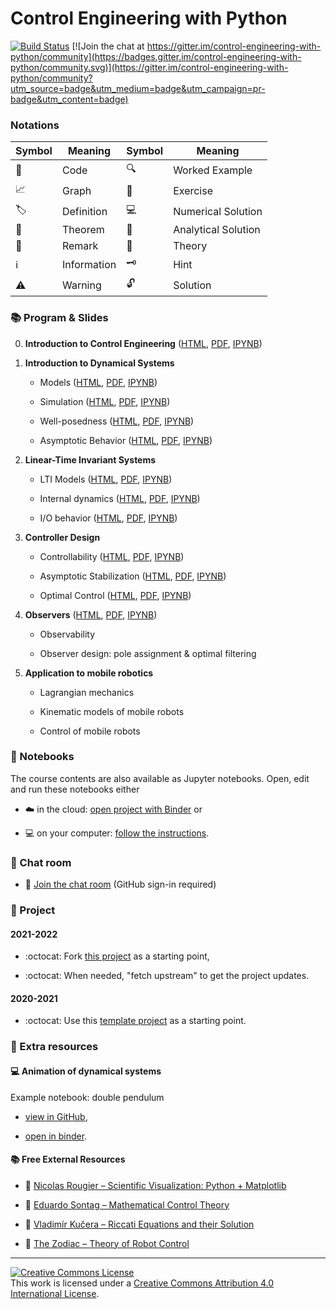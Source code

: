 # Control Engineering with Python

[![Build Status](https://github.com/boisgera/control-engineering-with-python/workflows/build/badge.svg)](https://github.com/boisgera/control-engineering-with-python/actions) [![Join the chat at https://gitter.im/control-engineering-with-python/community](https://badges.gitter.im/control-engineering-with-python/community.svg)](https://gitter.im/control-engineering-with-python/community?utm_source=badge&utm_medium=badge&utm_campaign=pr-badge&utm_content=badge)

### Notations



| Symbol | Meaning     | Symbol | Meaning                |
| ------ | ----------- | ------ | ---------------------- |
| 🐍     | Code        | 🔍     | Worked Example         |
| 📈     | Graph       | 🧩     | Exercise               |
| 🏷️     | Definition  | 💻     | Numerical Solution     |
| 💎     | Theorem     | 🧮     | Analytical Solution    |
| 📝     | Remark      | 🧠     | Theory                 |
| ℹ️     | Information | 🗝️     | Hint                   |
| ⚠️     | Warning     | 🔓     | Solution               |

### :books: Program & Slides

0.  **Introduction to Control Engineering** 
    ([HTML](https://boisgera.github.io/control-engineering-with-python/intro.html),
    [PDF](https://boisgera.github.io/control-engineering-with-python/intro.pdf),
    [IPYNB](https://mybinder.org/v2/gh/boisgera/control-engineering-with-python/gh-pages?filepath=intro.ipynb))

1.  **Introduction to Dynamical Systems**

    - Models ([HTML](https://boisgera.github.io/control-engineering-with-python/models.html),
      [PDF](https://boisgera.github.io/control-engineering-with-python/models.pdf),
      [IPYNB](https://mybinder.org/v2/gh/boisgera/control-engineering-with-python/gh-pages?filepath=models.ipynb))

    - Simulation ([HTML](https://boisgera.github.io/control-engineering-with-python/simulation.html),
      [PDF](https://boisgera.github.io/control-engineering-with-python/simulation.pdf),
      [IPYNB](https://mybinder.org/v2/gh/boisgera/control-engineering-with-python/gh-pages?filepath=simulation.ipynb))

    - Well-posedness ([HTML](https://boisgera.github.io/control-engineering-with-python/well-posedness.html),
      [PDF](https://boisgera.github.io/control-engineering-with-python/well-posedness.pdf),
      [IPYNB](https://mybinder.org/v2/gh/boisgera/control-engineering-with-python/gh-pages?filepath=well-posedness.ipynb))

    - Asymptotic Behavior ([HTML](https://boisgera.github.io/control-engineering-with-python/asymptotic.html),
      [PDF](https://boisgera.github.io/control-engineering-with-python/asymptotic.pdf),
      [IPYNB](https://mybinder.org/v2/gh/boisgera/control-engineering-with-python/gh-pages?filepath=asymptotic.ipynb))

2.  **Linear-Time Invariant Systems**

    - LTI Models ([HTML](https://boisgera.github.io/control-engineering-with-python/LTI-models.html),
      [PDF](https://boisgera.github.io/control-engineering-with-python/LTI-models.pdf),
      [IPYNB](https://mybinder.org/v2/gh/boisgera/control-engineering-with-python/gh-pages?filepath=LTI-models.ipynb))

    - Internal dynamics ([HTML](https://boisgera.github.io/control-engineering-with-python/internal-dynamics.html),
      [PDF](https://boisgera.github.io/control-engineering-with-python/internal-dynamics.pdf),
      [IPYNB](https://mybinder.org/v2/gh/boisgera/control-engineering-with-python/gh-pages?filepath=IO-dynamics.ipynb))

    - I/O behavior ([HTML](https://boisgera.github.io/control-engineering-with-python/IO-dynamics.html),
      [PDF](https://boisgera.github.io/control-engineering-with-python/IO-dynamics.pdf),
      [IPYNB](https://mybinder.org/v2/gh/boisgera/control-engineering-with-python/gh-pages?filepath=IO-dynamics.ipynb))

3.  **Controller Design**

    - Controllability ([HTML](https://boisgera.github.io/control-engineering-with-python/controllability.html),
      [PDF](https://boisgera.github.io/control-engineering-with-python/controllability.pdf),
      [IPYNB](https://mybinder.org/v2/gh/boisgera/control-engineering-with-python/gh-pages?filepath=controllability.ipynb))

    - Asymptotic Stabilization ([HTML](https://boisgera.github.io/control-engineering-with-python/asymptotic-stabilization.html),
      [PDF](https://boisgera.github.io/control-engineering-with-python/asymptotic-stabilization.pdf),
      [IPYNB](https://mybinder.org/v2/gh/boisgera/control-engineering-with-python/gh-pages?filepath=asymptotic-stabilization.ipynb))

    - Optimal Control ([HTML](https://boisgera.github.io/control-engineering-with-python/optimal-control.html),
      [PDF](https://boisgera.github.io/control-engineering-with-python/optimal-control.pdf),
      [IPYNB](https://mybinder.org/v2/gh/boisgera/control-engineering-with-python/gh-pages?filepath=optimal-control.ipynb))

4.  **Observers**
    ([HTML](https://boisgera.github.io/control-engineering-with-python/observers.html),
    [PDF](https://boisgera.github.io/control-engineering-with-python/observers.pdf),
    [IPYNB](https://mybinder.org/v2/gh/boisgera/control-engineering-with-python/gh-pages?filepath=observers.ipynb))

    - Observability 

    - Observer design: pole assignment & optimal filtering 

5.  **Application to mobile robotics** 

    - Lagrangian mechanics

    - Kinematic models of mobile robots

    - Control of mobile robots

### :notebook: Notebooks

The course contents are also available as Jupyter notebooks.
Open, edit and run these notebooks either

- :cloud: in the cloud: [open project with Binder][ceip-binder] or

- :computer: on your computer: [follow the instructions](install.md).

[ceip-binder]: https://mybinder.org/v2/gh/boisgera/control-engineering-with-python/gh-pages

### :speech_balloon: Chat room

- :speech_balloon: [Join the chat room](https://gitter.im/control-engineering-with-python/community?utm_source=badge&utm_medium=badge&utm_campaign=pr-badge&utm_content=badge) (GitHub sign-in required)

### :rocket: Project

#### 2021-2022

- :octocat: Fork [this project](https://github.com/boisgera/control-engineering-with-python-project-2021-2022) as a starting point,

- :octocat: When needed, "fetch upstream" to get the project updates.

#### 2020-2021

- :octocat: Use this [template project](https://github.com/boisgera/control-engineering-with-python-project) as a starting point.

### :tada: Extra resources

#### :computer: Animation of dynamical systems

Example notebook: double pendulum

- [view in GitHub](https://github.com/boisgera/control-engineering-with-python/blob/master/examples/animation.ipynb),

- [open in binder](https://mybinder.org/v2/gh/boisgera/control-engineering-with-python/gh-pages?filepath=examples/animation.ipynb).

#### :books: Free External Resources

- :book: [Nicolas Rougier – Scientific Visualization: Python + Matplotlib](https://hal.inria.fr/hal-03427242/document)
- :book: [Eduardo Sontag – Mathematical Control Theory](http://www.sontaglab.org/FTPDIR/sontag_mathematical_control_theory_springer98.pdf)

- :book: [Vladimír Kučera – Riccati Equations and their Solution](http://library.utia.cas.cz/separaty/2011/TR/kucera-0436431.pdf)

- :book: [The Zodiac – Theory of Robot Control](http://www.gipsa-lab.grenoble-inp.fr/~carlos.canudas-de-wit/publications/Theory_of_robot_control.pdf)

---

<a rel="license" href="http://creativecommons.org/licenses/by/4.0/"><img alt="Creative Commons License" style="border-width:0" src="https://i.creativecommons.org/l/by/4.0/88x31.png" /></a><br />This work is licensed under a <a rel="license" href="http://creativecommons.org/licenses/by/4.0/">Creative Commons Attribution 4.0 International License</a>.
